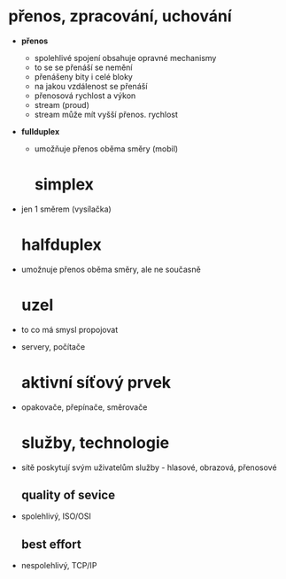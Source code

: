 # přenos, zpracování, uchování

- **přenos**
  
  - spolehlivé spojení obsahuje opravné mechanismy‎
  - to se se přenáší se nemění
  - přenášeny bity i celé bloky
  - na jakou vzdálenost se přenáší
  - přenosová rychlost a výkon
  - stream (proud)
  - stream může mít vyšší přenos. rychlost

- **fullduplex**
  
  - umožňuje přenos oběma směry (mobil)
    
    # simplex

- jen 1 směrem (vysílačka)
  
  # halfduplex

- umožnuje přenos oběma směry, ale ne současně
  
  # uzel

- to co má smysl propojovat

- servery, počítače
  
  # aktivní síťový prvek

- opakovače, přepínače, směrovače
  
  # služby, technologie

- sítě poskytují svým uživatelům služby - hlasové, obrazová, přenosové
  
  ## quality of sevice

- spolehlivý, ISO/OSI
  
  ## best effort

- nespolehlivý, TCP/IP
